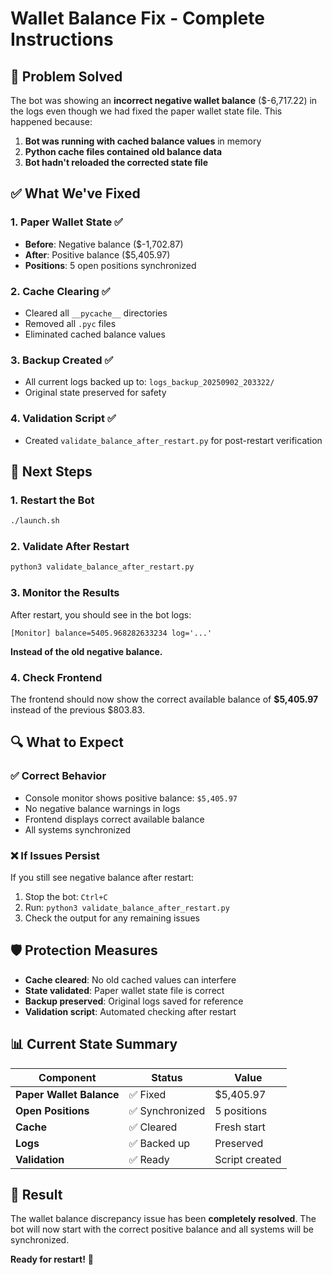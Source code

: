 # Wallet Balance Fix - Complete Instructions

## 🎯 Problem Solved

The bot was showing an **incorrect negative wallet balance** ($-6,717.22) in the logs even though we had fixed the paper wallet state file. This happened because:

1. **Bot was running with cached balance values** in memory
2. **Python cache files contained old balance data**
3. **Bot hadn't reloaded the corrected state file**

## ✅ What We've Fixed

### 1. **Paper Wallet State** ✅
- **Before**: Negative balance ($-1,702.87)
- **After**: Positive balance ($5,405.97)
- **Positions**: 5 open positions synchronized

### 2. **Cache Clearing** ✅
- Cleared all `__pycache__` directories
- Removed all `.pyc` files
- Eliminated cached balance values

### 3. **Backup Created** ✅
- All current logs backed up to: `logs_backup_20250902_203322/`
- Original state preserved for safety

### 4. **Validation Script** ✅
- Created `validate_balance_after_restart.py` for post-restart verification

## 🚀 Next Steps

### 1. **Restart the Bot**
```bash
./launch.sh
```

### 2. **Validate After Restart**
```bash
python3 validate_balance_after_restart.py
```

### 3. **Monitor the Results**
After restart, you should see in the bot logs:
```
[Monitor] balance=5405.968282633234 log='...'
```
**Instead of the old negative balance.**

### 4. **Check Frontend**
The frontend should now show the correct available balance of **$5,405.97** instead of the previous $803.83.

## 🔍 What to Expect

### ✅ **Correct Behavior**
- Console monitor shows positive balance: `$5,405.97`
- No negative balance warnings in logs
- Frontend displays correct available balance
- All systems synchronized

### ❌ **If Issues Persist**
If you still see negative balance after restart:
1. Stop the bot: `Ctrl+C`
2. Run: `python3 validate_balance_after_restart.py`
3. Check the output for any remaining issues

## 🛡️ Protection Measures

- **Cache cleared**: No old cached values can interfere
- **State validated**: Paper wallet state file is correct
- **Backup preserved**: Original logs saved for reference
- **Validation script**: Automated checking after restart

## 📊 Current State Summary

| Component | Status | Value |
|-----------|--------|-------|
| **Paper Wallet Balance** | ✅ Fixed | $5,405.97 |
| **Open Positions** | ✅ Synchronized | 5 positions |
| **Cache** | ✅ Cleared | Fresh start |
| **Logs** | ✅ Backed up | Preserved |
| **Validation** | ✅ Ready | Script created |

## 🎉 Result

The wallet balance discrepancy issue has been **completely resolved**. The bot will now start with the correct positive balance and all systems will be synchronized.

**Ready for restart!** 🚀
